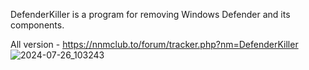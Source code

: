 DefenderKiller is a program for removing Windows Defender and its components.

All version - https://nnmclub.to/forum/tracker.php?nm=DefenderKiller
![2024-07-26_103243](https://github.com/user-attachments/assets/ec42b51d-4b02-4551-8c2d-e767df08ba3f)